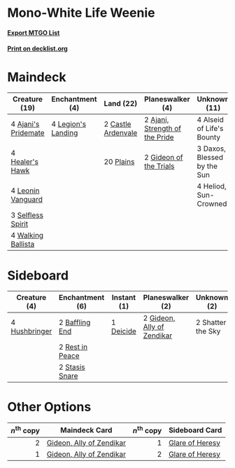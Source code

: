 # Mono-White Life Weenie

#### [Export MTGO List](../collection/Mono-White%20Life%20Weenie/Mono-White%20Life%20Weenie.txt)
#### [Print on decklist.org](http://decklist.org/?deckmain=4%09Ajani's%20Pridemate%0A2%09Ajani,%20Strength%20of%20the%20Pride%0A4%09Alseid%20of%20Life's%20Bounty%0A2%09Castle%20Ardenvale%0A3%09Daxos,%20Blessed%20by%20the%20Sun%0A2%09Gideon%20of%20the%20Trials%0A4%09Healer's%20Hawk%0A4%09Heliod,%20Sun-Crowned%0A4%09Legion's%20Landing%0A4%09Leonin%20Vanguard%0A20%09Plains%0A3%09Selfless%20Spirit%0A4%09Walking%20Ballista&deckside=2%09Baffling%20End%0A1%09Deicide%0A2%09Gideon,%20Ally%20of%20Zendikar%0A4%09Hushbringer%0A2%09Rest%20in%20Peace%0A2%09Shatter%20the%20Sky%0A2%09Stasis%20Snare)
# Maindeck

|                                        Creature (19)                                         |                                       Enchantment (4)                                       |                                          Land (22)                                          |                                            Planeswalker (4)                                             |       Unknown (11)        |
|----------------------------------------------------------------------------------------------|---------------------------------------------------------------------------------------------|---------------------------------------------------------------------------------------------|---------------------------------------------------------------------------------------------------------|---------------------------|
|4 [Ajani's Pridemate](http://gatherer.wizards.com/Pages/Card/Details.aspx?multiverseid=376241)|4 [Legion's Landing](http://gatherer.wizards.com/Pages/Card/Details.aspx?multiverseid=435173)|2 [Castle Ardenvale](http://gatherer.wizards.com/Pages/Card/Details.aspx?multiverseid=473200)|2 [Ajani, Strength of the Pride](http://gatherer.wizards.com/Pages/Card/Details.aspx?multiverseid=466756)|4 Alseid of Life's Bounty  |
|4 [Healer's Hawk](http://gatherer.wizards.com/Pages/Card/Details.aspx?multiverseid=452764)    |                                                                                             |20 [Plains](http://gatherer.wizards.com/Pages/Card/Details.aspx?multiverseid=439856)         |2 [Gideon of the Trials](http://gatherer.wizards.com/Pages/Card/Details.aspx?multiverseid=426716)        |3 Daxos, Blessed by the Sun|
|4 [Leonin Vanguard](http://gatherer.wizards.com/Pages/Card/Details.aspx?multiverseid=447158)  |                                                                                             |                                                                                             |                                                                                                         |4 Heliod, Sun-Crowned      |
|3 [Selfless Spirit](http://gatherer.wizards.com/Pages/Card/Details.aspx?multiverseid=414332)  |                                                                                             |                                                                                             |                                                                                                         |                           |
|4 [Walking Ballista](http://gatherer.wizards.com/Pages/Card/Details.aspx?multiverseid=423848) |                                                                                             |                                                                                             |                                                                                                         |                           |


# Sideboard

|                                      Creature (4)                                      |                                     Enchantment (6)                                      |                                    Instant (1)                                     |                                          Planeswalker (2)                                           |   Unknown (2)   |
|----------------------------------------------------------------------------------------|------------------------------------------------------------------------------------------|------------------------------------------------------------------------------------|-----------------------------------------------------------------------------------------------------|-----------------|
|4 [Hushbringer](http://gatherer.wizards.com/Pages/Card/Details.aspx?multiverseid=472980)|2 [Baffling End](http://gatherer.wizards.com/Pages/Card/Details.aspx?multiverseid=439658) |1 [Deicide](http://gatherer.wizards.com/Pages/Card/Details.aspx?multiverseid=380395)|2 [Gideon, Ally of Zendikar](http://gatherer.wizards.com/Pages/Card/Details.aspx?multiverseid=401897)|2 Shatter the Sky|
|                                                                                        |2 [Rest in Peace](http://gatherer.wizards.com/Pages/Card/Details.aspx?multiverseid=442021)|                                                                                    |                                                                                                     |                 |
|                                                                                        |2 [Stasis Snare](http://gatherer.wizards.com/Pages/Card/Details.aspx?multiverseid=402048) |                                                                                    |                                                                                                     |                 |


# Other Options

|*n*<sup>th</sup> copy|                                           Maindeck Card                                           |*n*<sup>th</sup> copy|                                      Sideboard Card                                      |
|--------------------:|---------------------------------------------------------------------------------------------------|--------------------:|------------------------------------------------------------------------------------------|
|                    2|[Gideon, Ally of Zendikar](http://gatherer.wizards.com/Pages/Card/Details.aspx?multiverseid=401897)|                    1|[Glare of Heresy](http://gatherer.wizards.com/Pages/Card/Details.aspx?multiverseid=373691)|
|                    1|[Gideon, Ally of Zendikar](http://gatherer.wizards.com/Pages/Card/Details.aspx?multiverseid=401897)|                    2|[Glare of Heresy](http://gatherer.wizards.com/Pages/Card/Details.aspx?multiverseid=373691)|

